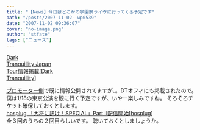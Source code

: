 ```yaml
---
title: "【News】今日はどこかの学園祭ライヴに行ってくる予定です"
path: "/posts/2007-11-02--wp0539"
date: "2007-11-02 09:36:07"
cover: "no-image.png"
author: "stfate"
tags: ["ニュース"]
---
```


<style type="text/css">
<!--
p {white-space: pre-wrap};
-->
</style>

<a class="topics" href="http://www.darktranquillity.com/realindex.html" target="_blank">Dark Tranquillity Japan Tour情報掲載</a><span class="junre">[<a href="http://www.darktranquillity.com/" target="_blank">Dark Tranquillity</a>]</span>
<div class="news"><a href="http://www.smash-jpn.com/band/2008/01_darktranquillity/index.php" target="_blank">プロモーター側</a>で既に情報公開されてますが、。DTオフィにも掲載されたので。
僕は1/18の東京公演を観に行く予定ですが、いやー楽しみですね。
そろそろチケット確保しておくとします。</div>
<a class="topics" href="http://www.hosplug.com/index.html" target="_blank">hosplug 「大将に訊け！SPECIAL」Part Ⅱ配信開始</a><span class="junre">[<a href="http://www.hosplug.com/index.html" target="_blank">hosplug</a>]</span>
<div class="news">全３回のうちの２回目らしいです。
聴いておくとしましょうか。</div>
